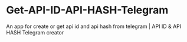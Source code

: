 # Get-API-ID-API-HASH-Telegram
An app for create or get api id and api hash from telegram | API ID &amp; API HASH Telegram creator
